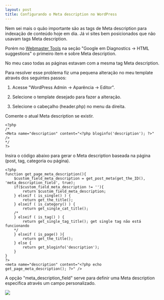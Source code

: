 ```yaml
---
layout: post
title: Configurando o Meta description no WordPress
---
```


Nem sei mais o quão importante são as tags de Meta description para indexação de conteúdo hoje em dia. Já vi sites bem posicionados que não usavam tags Meta description.

<!--more-->

Porém no [Webmaster Tools](http://www.google.com/webmasters/tools/) na seção "Google em Diagnostics -> HTML suggestions" o primeiro item e sobre Meta description.

No meu caso todas as páginas estavam com a mesma tag Meta description.

Para resolver esse problema fiz uma pequena alteração no meu template através dos seguintes passos:

1. Acesse "WordPress Admin -> Aparência -> Editor".

2. Selecione o template desejado para fazer a alteração.

3. Selecione o cabeçalho (header.php) no menu da direita.

Comente o atual Meta description se existir.

    <?php
    /*
    <Meta name="description" content="<?php bloginfo('description'); ?>" />
    */
    ?>

Insira o código abaixo para gerar o Meta description baseada na página (post, tag, categoria ou página).

    <?php
    function get_page_meta_description(){
    	$custom_field_meta_description = get_post_meta(get_the_ID(), 'meta_description_field', true);
    	if($custom_field_meta_description != ''){
    		return $custom_field_meta_description;
    	} elseif ( is_single() ) {
    		return get_the_title();
    	} elseif ( is_category() ) {
    		return get_single_cat_title();
    	/*
    	} elseif ( is_tag() ) {
    		return get_single_tag_title(); get single tag não está funcionando
    	*/
    	} elseif ( is_page() ){
    		return get_the_title();
    	} else {
    		return get_bloginfo('description');
    	}
    }
    ?>
    <meta name="description" content="<?php echo get_page_meta_description(); ?>" />

A opção "meta_description_field" serve para definir uma Meta description especifica através um campo personalizado.

![](/images/posts/Screen-shot-2010-10-23-at-2.11.07-PM.png)
